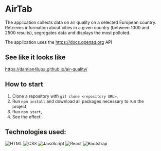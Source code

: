 # AirTab

The application collects data on air quality on a selected European country. Retrieves information about cities in a given country (between 1000 and 2500 results), segregates data and displays the most polluted.

The application uses the https://docs.openaq.org API

## See like it looks like

https://damian4lupa.github.io/air-quality/

## How to start

1.  Clone a repository with `git clone <repository URL>`,
2.  Run `npm install` and download all packages necessary to run the project,
3.  Run `npm start`,
4.  See the effect.

## Technologies used:

<div>
<img alt="HTML" src="https://img.shields.io/badge/HTML-orange?logo=html5&logoColor=white&style=flat"/>
<img alt="CSS" src="https://img.shields.io/badge/CSS-blue?logo=css3&style=flat"/>
<img alt="JavaScript" src="https://img.shields.io/badge/JavaScript-yellow?logo=javascript&logoColor=white&style=flat"/>
<img alt="React" src="https://img.shields.io/badge/React-00CCFF?logo=react&logoColor=white&style=flat"/>
<img alt="Bootstrap" src="https://img.shields.io/badge/Bootstrap-7952b3?logo=bootstrap&logoColor=white&style=flat"/>
</div>
